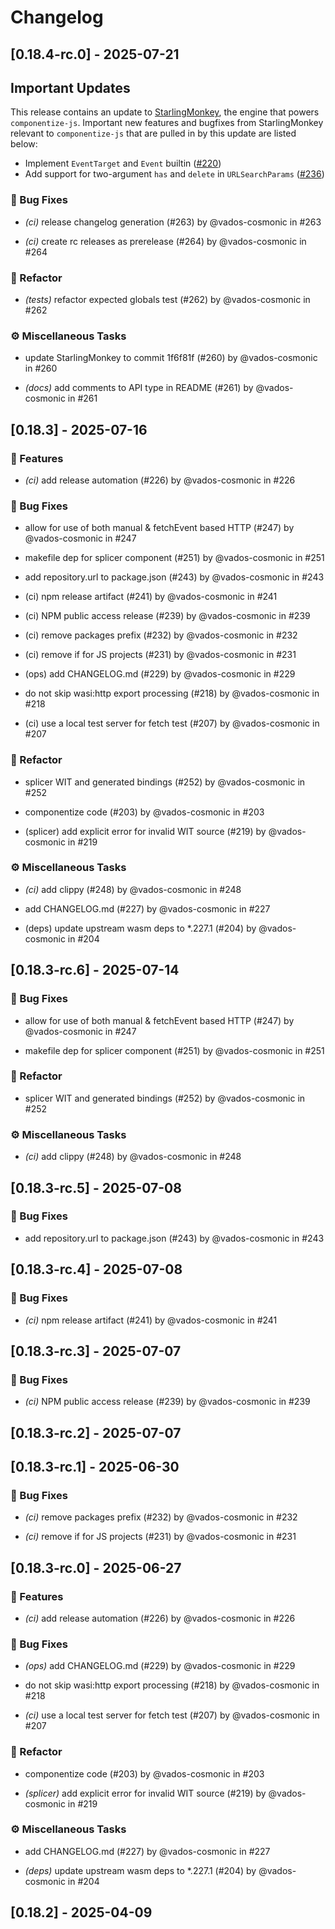 # Changelog

## [0.18.4-rc.0] - 2025-07-21

## Important Updates

This release contains an update to [StarlingMonkey][sm], the engine that powers `componentize-js`.
Important new features and bugfixes from StarlingMonkey relevant to `componentize-js` that are
pulled in by this update are listed below:

- Implement `EventTarget` and `Event` builtin ([#220](https://github.com/bytecodealliance/StarlingMonkey/pull/220))
- Add support for two-argument `has` and `delete` in `URLSearchParams` ([#236](https://github.com/bytecodealliance/StarlingMonkey/pull/236)) 

[sm]: https://github.com/bytecodealliance/StarlingMonkey

### 🐛 Bug Fixes

* *(ci)* release changelog generation (#263) by @vados-cosmonic in #263

* *(ci)* create rc releases as prerelease (#264) by @vados-cosmonic in #264


### 🚜 Refactor

* *(tests)* refactor expected globals test (#262) by @vados-cosmonic in #262


### ⚙️ Miscellaneous Tasks

* update StarlingMonkey to commit 1f6f81f (#260) by @vados-cosmonic in #260

* *(docs)* add comments to API type in README (#261) by @vados-cosmonic in #261




## [0.18.3] - 2025-07-16

### 🚀 Features

* *(ci)* add release automation (#226) by @vados-cosmonic in #226

### 🐛 Bug Fixes

* allow for use of both manual & fetchEvent based HTTP (#247) by @vados-cosmonic in #247

* makefile dep for splicer component (#251) by @vados-cosmonic in #251

* add repository.url to package.json (#243) by @vados-cosmonic in #243

* (ci) npm release artifact (#241) by @vados-cosmonic in #241

* (ci) NPM public access release (#239) by @vados-cosmonic in #239

* (ci) remove packages prefix (#232) by @vados-cosmonic in #232

* (ci) remove if for JS projects (#231) by @vados-cosmonic in #231

* (ops) add CHANGELOG.md (#229) by @vados-cosmonic in #229

* do not skip wasi:http export processing (#218) by @vados-cosmonic in #218

* (ci) use a local test server for fetch test (#207) by @vados-cosmonic in #207

### 🚜 Refactor

* splicer WIT and generated bindings (#252) by @vados-cosmonic in #252

* componentize code (#203) by @vados-cosmonic in #203

* (splicer) add explicit error for invalid WIT source (#219) by @vados-cosmonic in #219

### ⚙️ Miscellaneous Tasks

* *(ci)* add clippy (#248) by @vados-cosmonic in #248

* add CHANGELOG.md (#227) by @vados-cosmonic in #227

* (deps) update upstream wasm deps to *.227.1 (#204) by @vados-cosmonic in #204


## [0.18.3-rc.6] - 2025-07-14

### 🐛 Bug Fixes

* allow for use of both manual & fetchEvent based HTTP (#247) by @vados-cosmonic in #247

* makefile dep for splicer component (#251) by @vados-cosmonic in #251


### 🚜 Refactor

* splicer WIT and generated bindings (#252) by @vados-cosmonic in #252


### ⚙️ Miscellaneous Tasks

* *(ci)* add clippy (#248) by @vados-cosmonic in #248




## [0.18.3-rc.5] - 2025-07-08

### 🐛 Bug Fixes

* add repository.url to package.json (#243) by @vados-cosmonic in #243




## [0.18.3-rc.4] - 2025-07-08

### 🐛 Bug Fixes

* *(ci)* npm release artifact (#241) by @vados-cosmonic in #241




## [0.18.3-rc.3] - 2025-07-07

### 🐛 Bug Fixes

* *(ci)* NPM public access release (#239) by @vados-cosmonic in #239




## [0.18.3-rc.2] - 2025-07-07



## [0.18.3-rc.1] - 2025-06-30

### 🐛 Bug Fixes

* *(ci)* remove packages prefix (#232) by @vados-cosmonic in #232

* *(ci)* remove if for JS projects (#231) by @vados-cosmonic in #231




## [0.18.3-rc.0] - 2025-06-27

### 🚀 Features

* *(ci)* add release automation (#226) by @vados-cosmonic in #226


### 🐛 Bug Fixes

* *(ops)* add CHANGELOG.md (#229) by @vados-cosmonic in #229

* do not skip wasi:http export processing (#218) by @vados-cosmonic in #218

* *(ci)* use a local test server for fetch test (#207) by @vados-cosmonic in #207


### 🚜 Refactor

* componentize code (#203) by @vados-cosmonic in #203

* *(splicer)* add explicit error for invalid WIT source (#219) by @vados-cosmonic in #219


### ⚙️ Miscellaneous Tasks

* add CHANGELOG.md (#227) by @vados-cosmonic in #227

* *(deps)* update upstream wasm deps to *.227.1 (#204) by @vados-cosmonic in #204


## [0.18.2] - 2025-04-09
